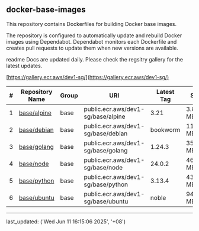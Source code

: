 ## docker-base-images

This repository contains Dockerfiles for building Docker base images.

The repository is configured to automatically update and rebuild Docker images using Dependabot. Dependabot monitors each Dockerfile and creates pull requests to update them when new versions are available.

readme Docs are updated daily. Please check the regsitry gallery for the latest updates.

[https://gallery.ecr.aws/dev1-sg/](https://gallery.ecr.aws/dev1-sg/)


| # | Repository Name | Group | URI | Latest Tag | Size |
|---|-----------------|-------|-----|------------|------|
| 1 | [base/alpine](https://gallery.ecr.aws/dev1-sg/base/alpine) | base | public.ecr.aws/dev1-sg/base/alpine | 3.21 | 3.81 MB |
| 2 | [base/debian](https://gallery.ecr.aws/dev1-sg/base/debian) | base | public.ecr.aws/dev1-sg/base/debian | bookworm | 116.03 MB |
| 3 | [base/golang](https://gallery.ecr.aws/dev1-sg/base/golang) | base | public.ecr.aws/dev1-sg/base/golang | 1.24.3 | 359.19 MB |
| 4 | [base/node](https://gallery.ecr.aws/dev1-sg/base/node) | base | public.ecr.aws/dev1-sg/base/node | 24.0.2 | 460.15 MB |
| 5 | [base/python](https://gallery.ecr.aws/dev1-sg/base/python) | base | public.ecr.aws/dev1-sg/base/python | 3.13.4 | 432.70 MB |
| 6 | [base/ubuntu](https://gallery.ecr.aws/dev1-sg/base/ubuntu) | base | public.ecr.aws/dev1-sg/base/ubuntu | noble | 94.55 MB |

---

last_updated: ('Wed Jun 11 16:15:06 2025', '+08')